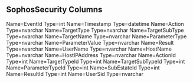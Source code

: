 ## SophosSecurity Columns
Name=EventId Type=int
Name=Timestamp Type=datetime
Name=Action Type=nvarchar
Name=TargetType Type=nvarchar
Name=TargetSubType Type=nvarchar
Name=TargetName Type=nvarchar
Name=ParameterType Type=nvarchar
Name=ParameterValue Type=nvarchar
Name=Result Type=nvarchar
Name=UserName Type=nvarchar
Name=HostName Type=nvarchar
Name=HostIPAddress Type=nvarchar
Name=ActionId Type=int
Name=TargetTypeId Type=int
Name=TargetSubTypeId Type=int
Name=ParameterTypeId Type=int
Name=SubEstateId Type=int
Name=ResultId Type=int
Name=UserSid Type=nvarchar
